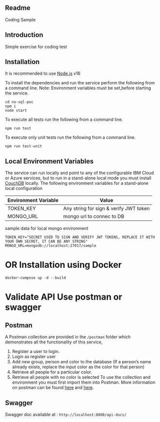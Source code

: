 ## Readme
Coding Sample

## Introduction
Simple exercise for coding test


## Installation

It is recommended to use [Node.js](https://nodejs.org/) v16

To install the dependencies and run the service perform the following from a command line.
Note: Environment variables must be set,before starting the service. 

```
cd no-sql-poc
npm i
node start
```

To execute all tests run the following from a command line.

```
npm run test
```

To execute only unit tests run the following from a command line.

```
npm run test-unit
```

## Local Environment Variables
The service can run locally and point to any of the configurable IBM Cloud or Azure services, but to run in a stand-alone local mode you must install [CouchDB](https://couchdb.apache.org/) locally.  The following environment variables for a stand-alone local configuration

| Environment Variable    | Value                                                                                             |
| ----------------------- | ------------------------------------------------------------------------------------------------- |
| TOKEN_KEY             | Any string for sign & verify JWT token |
| MONGO_URL      | mongo url to connec to DB                                                                                    |

sample data for local mongo environment
```
TOKEN_KEY="SECRET USED TO SIGN AND VERIFY JWT TOKENS, REPLACE IT WITH YOUR OWN SECRET, IT CAN BE ANY STRING"
MONGO_URL=mongodb://localhost:27017/sample
```

# OR Installation using Docker

```
docker-compose up -d --build
```
# Validate API Use postman or swagger

## Postman

A Postman collection are provided in the `/postman` folder which demonstrates all the functionality of this service, 

1. Register a user to login.
2. Login as register user
3. Add new group, person and color to the database (If a person’s name already exists, replace the input color as the color for that person)
4. Retrieve all people for a particular color.
5. Retrieve all people with no color is selected
To use the collection and environment you must first import them into Postman.  More information on postman can be found [here](https://www.postman.com/) and [here](https://learning.postman.com/docs/getting-started/introduction/).


## Swagger

Swagger doc available at : `http://localhost:8080/api-docs/`